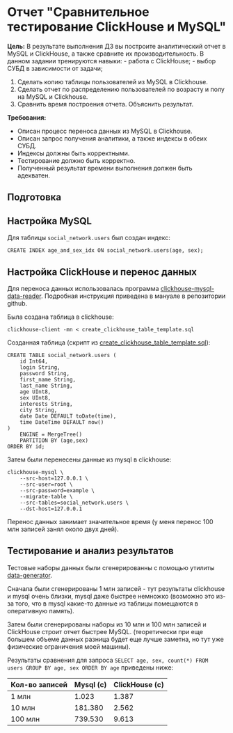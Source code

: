 # Отчет "Сравнительное тестирование ClickHouse и MySQL"

**Цель:** В результате выполнения ДЗ вы построите аналитический отчет в MySQL и ClickHouse, а также сравните их производительность. В данном задании тренируются навыки: - работа с ClickHouse; - выбор СУБД в зависимости от задачи;

1) Сделать копию таблицы пользователей из MySQL в Clickhouse.
2) Сделать отчет по распределению пользователей по возрасту и полу на MySQL и Clickhouse.
3) Сравнить время построения отчета. Объяснить результат.

**Требования:**

- Описан процесс переноса данных из MySQL в Clickhouse.
- Описан запрос получения аналитики, а также индексы в обеих СУБД.
- Индексы должны быть корректными.
- Тестирование должно быть корректно.
- Полученный результат времени выполнения должен быть адекватен.

## Подготовка

## Настройка MySQL

Для таблицы ``social_network.users`` был создан индекс:
```mysql
CREATE INDEX age_and_sex_idx ON social_network.users(age, sex);
```

## Настройка ClickHouse и перенос данных
Для переноса данных использовалась программа [clickhouse-mysql-data-reader](https://github.com/Altinity/clickhouse-mysql-data-reader/blob/master/docs/manual.md).
Подробная инструкция приведена в мануале в репозитории github.

Была создана таблица в clickhouse:
```shell script
clickhouse-client -mn < create_clickhouse_table_template.sql
```

Созданная таблица (скрипт из [create_clickhouse_table_template.sql](create_clickhouse_table_template.sql)):
```clickhouse
CREATE TABLE social_network.users (
    id Int64,
    login String,
    password String,
    first_name String,
    last_name String,
    age UInt8,
    sex UInt8,
    interests String,
    city String,
    date Date DEFAULT toDate(time),
    time DateTime DEFAULT now()
)
    ENGINE = MergeTree()
    PARTITION BY (age,sex)
ORDER BY id;
```

Затем были перенесены данные из mysql в clickhouse:
```shell script
clickhouse-mysql \
    --src-host=127.0.0.1 \
    --src-user=root \
    --src-password=example \
    --migrate-table \
    --src-tables=social_network.users \
    --dst-host=127.0.0.1
```

Перенос данных занимает значительное время (у меня перенос 100 млн записей занял около двух дней).

## Тестирование и анализ результатов

Тестовые наборы данных были сгенерированны с помощью утилиты [data-generator](/data-generator).

Сначала были сгенерированы 1 млн записей - тут результаты clickhouse и mysql очень близки, 
mysql даже быстрее немножко (возможно это из-за того, что в mysql какие-то данные из таблицы помещаются в оперативную память).

Затем были сгенерированы наборы из 10 млн и 100 млн записей и ClickHouse строит отчет быстрее MySQL.
(теоретически при еще большем объеме данных разница будет еще лучше заметна, но тут уже физические ограничения моей машины).

Результаты сравнения для запроса `SELECT age, sex, count(*) FROM users GROUP BY age, sex ORDER BY age` приведены ниже:

Кол-во записей | Mysql (с) | ClickHouse (с)  
--- | --- | --- 
1 млн | 1.023  | 1.387 
10 млн | 181.380  | 2.562 
100 млн | 739.530 | 9.613
